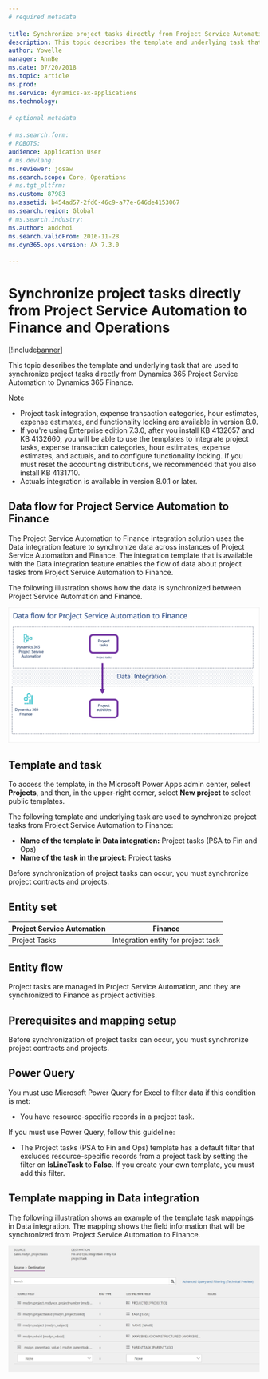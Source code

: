 ```yaml
---
# required metadata

title: Synchronize project tasks directly from Project Service Automation to Finance and Operations
description: This topic describes the template and underlying task that are used to synchronize project tasks directly from Microsoft Dynamics 365 Project Service Automation to Dynamics 365 Finance.
author: Yowelle
manager: AnnBe
ms.date: 07/20/2018
ms.topic: article
ms.prod: 
ms.service: dynamics-ax-applications
ms.technology: 

# optional metadata

# ms.search.form: 
# ROBOTS: 
audience: Application User
# ms.devlang: 
ms.reviewer: josaw
ms.search.scope: Core, Operations
# ms.tgt_pltfrm: 
ms.custom: 87983
ms.assetid: b454ad57-2fd6-46c9-a77e-646de4153067
ms.search.region: Global
# ms.search.industry: 
ms.author: andchoi
ms.search.validFrom: 2016-11-28
ms.dyn365.ops.version: AX 7.3.0

---
```


# Synchronize project tasks directly from Project Service Automation to Finance and Operations

[!include[banner](../includes/banner.md)]

This topic describes the template and underlying task that are used to synchronize project tasks directly from Dynamics 365 Project Service Automation to Dynamics 365 Finance.

> [!NOTE]
> - Project task integration, expense transaction categories, hour estimates, expense estimates, and functionality locking are available in version 8.0.
> - If you're using Enterprise edition 7.3.0, after you install KB 4132657 and KB 4132660, you will be able to use the templates to integrate project tasks, expense transaction categories, hour estimates, expense estimates, and actuals, and to configure functionality locking. If you must reset the accounting distributions, we recommended that you also install KB 4131710.
> - Actuals integration is available in version 8.0.1 or later.

## Data flow for Project Service Automation to Finance

The Project Service Automation to Finance integration solution uses the Data integration feature to synchronize data across instances of Project Service Automation and Finance. The integration template that is available with the Data integration feature enables the flow of data about project tasks from Project Service Automation to Finance.

The following illustration shows how the data is synchronized between Project Service Automation and Finance.

[![Data flow for Project Service Automation integration with Finance](./media/ProjectTasksFlow.png)](./media/ProjectTasksFlow.png)

## Template and task

To access the template, in the Microsoft Power Apps admin center, select **Projects**, and then, in the upper-right corner, select **New project** to select public templates.

The following template and underlying task are used to synchronize project tasks from Project Service Automation to Finance:

- **Name of the template in Data integration:** Project tasks (PSA to Fin and Ops)
- **Name of the task in the project:** Project tasks

Before synchronization of project tasks can occur, you must synchronize project contracts and projects.

## Entity set

| Project Service Automation | Finance                             |
|----------------------------|-------------------------------------|
| Project Tasks              | Integration entity for project task |

## Entity flow

Project tasks are managed in Project Service Automation, and they are synchronized to Finance as project activities.

## Prerequisites and mapping setup

Before synchronization of project tasks can occur, you must synchronize project contracts and projects.

## Power Query

You must use Microsoft Power Query for Excel to filter data if this condition is met:

- You have resource-specific records in a project task.

If you must use Power Query, follow this guideline:

- The Project tasks (PSA to Fin and Ops) template has a default filter that excludes resource-specific records from a project task by setting the filter on **IsLineTask** to **False**. If you create your own template, you must add this filter.

## Template mapping in Data integration

The following illustration shows an example of the template task mappings in Data integration. The mapping shows the field information that will be synchronized from Project Service Automation to Finance.

[![Template mapping](./media/ProjectTasksMapping.png)](./media/ProjectTasksMapping.png)
